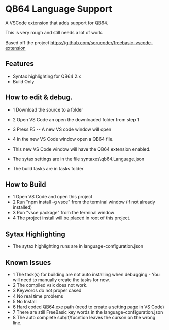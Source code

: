# QB64 Language Support

A VSCode extension that adds support for QB64.

This is very rough and still needs a lot of work.

Based off the project https://github.com/sorucoder/freebasic-vscode-extension

## Features

* Syntax highlighting for QB64 2.x
* Build Only

## How to edit & debug.

* 1 Download the source to a folder
* 2 Open VS Code an open the downloaded folder from step 1
* 3 Press F5 -- A new VS code window will open
* 4 in the new VS Code window open a QB64 file.
* This new VS Code window will have the QB64 extension enabled.

* The sytax settings are in the file syntaxes\qb64.Language.json
* The build tasks are in tasks folder

## How to Build
* 1 Open VS Code and open this project
* 2 Run "npm install -g vsce" from the terminal window (if not already installed)
* 3 Run "vsce package" from the terminal window
* 4 The project install will be placed in root of this project.

## Sytax Highlighting  
* The sytax highlighting runs are in language-configuration.json

## Known Issues
* 1 The task(s) for building are not auto installing when debugging - You will need to manually create the tasks for now.
* 2 The compiled vsix does not work.
* 3 Keywords do not proper cased
* 4 No real time problems
* 5 No Install
* 6 Hard coded QB64.exe path (need to create a setting page in VS Code)
* 7 There are still FreeBasic key words in the language-configuration.json
* 8 The auto complete sub/if/fucntion leaves the curson on the wrong line.
